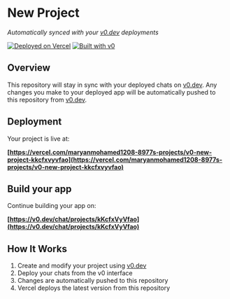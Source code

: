 # New Project

*Automatically synced with your [v0.dev](https://v0.dev) deployments*

[![Deployed on Vercel](https://img.shields.io/badge/Deployed%20on-Vercel-black?style=for-the-badge&logo=vercel)](https://vercel.com/maryanmohamed1208-8977s-projects/v0-new-project-kkcfxvyvfao)
[![Built with v0](https://img.shields.io/badge/Built%20with-v0.dev-black?style=for-the-badge)](https://v0.dev/chat/projects/kKcfxVyVfao)

## Overview

This repository will stay in sync with your deployed chats on [v0.dev](https://v0.dev).
Any changes you make to your deployed app will be automatically pushed to this repository from [v0.dev](https://v0.dev).

## Deployment

Your project is live at:

**[https://vercel.com/maryanmohamed1208-8977s-projects/v0-new-project-kkcfxvyvfao](https://vercel.com/maryanmohamed1208-8977s-projects/v0-new-project-kkcfxvyvfao)**

## Build your app

Continue building your app on:

**[https://v0.dev/chat/projects/kKcfxVyVfao](https://v0.dev/chat/projects/kKcfxVyVfao)**

## How It Works

1. Create and modify your project using [v0.dev](https://v0.dev)
2. Deploy your chats from the v0 interface
3. Changes are automatically pushed to this repository
4. Vercel deploys the latest version from this repository